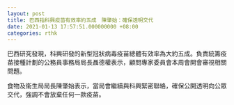 ```yaml
---
layout: post
title: 巴西指科興疫苗有效率約五成　陳肇始：確保透明交代
date: 2021-01-13 17:57:51.000000000 +08:00
categories: rthk
---
```


巴西研究發現，科興研發的新型冠狀病毒疫苗總體有效率為大約五成。負責統籌疫苗接種計劃的公務員事務局局長聶德權表示，顧問專家委員會本周會開會審視相關問題。

食物及衞生局局長陳肇始表示，當局會繼續與科興緊密聯絡，確保公開透明向公眾交代，強調不會放棄任何一款疫苗。
